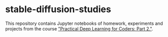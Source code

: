 # stable-diffusion-studies
This repository contains Jupyter notebooks of homework, experiments and projects from the course ["Practical Deep Learning for Coders: Part 2."](https://course.fast.ai/Lessons/part2.html).
